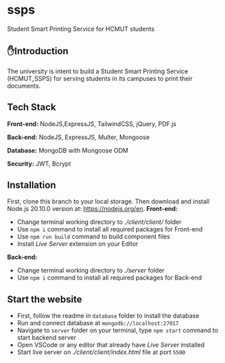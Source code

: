 # ssps
Student Smart Printing Service for HCMUT students

## ✋Introduction
The university is intent to build a Student Smart Printing Service (HCMUT_SSPS) for serving 
students in its campuses to print their documents.

## Tech Stack

**Front-end:** NodeJS,ExpressJS, TailwindCSS, jQuery, PDF.js

**Back-end:** NodeJS, ExpressJS, Multer, Mongoose

**Database:** MongoDB with Mongoose ODM

**Security:** JWT, Bcrypt


## Installation
First, clone this branch to your local storage. 
Then download and install Node.js 20.10.0 version at: https://nodejs.org/en.
**Front-end:** 
  - Change terminal working directory to *./client/client/* folder
  - Use `npm i` command to install all required packages for Front-end
  - Use `npm run build` command to build component files
  - Install *Live Server* extension on your Editor

**Back-end:**
  - Change terminal working directory to *./server* folder
  - Use `npm i` command to install all required packages for Back-end

## Start the website
- First, follow the readme in `database` folder to install the database
- Run and connect database at `mongodb://localhost:27017`
- Navigate to `server` folder on your terminal, type `npm start` command to start backend server
- Open VSCode or any editor that already have *Live Server* installed
- Start live server on *./client/client/index.html* file at port `5500`


